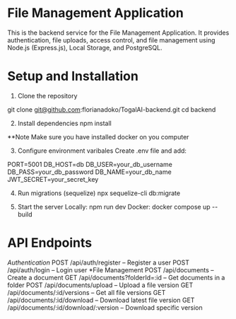 # File Management Application

This is the backend service for the File Management Application. It provides authentication, file uploads, access control, and file management using Node.js (Express.js), Local Storage, and PostgreSQL.

# Setup and Installation

1. Clone the repository

git clone git@github.com:florianadoko/TogalAI-backend.git
cd backend

2. Install dependencies
   npm install

\*\*Note
Make sure you have installed docker on you computer

3. Configure environment varibales
   Create .env file and add:

PORT=5001
DB_HOST=db
DB_USER=your_db_username
DB_PASS=your_db_password
DB_NAME=your_db_name
JWT_SECRET=your_secret_key

4. Run migrations (sequelize)
   npx sequelize-cli db:migrate

5. Start the server
   Locally: npm run dev
   Docker: docker compose up --build

# API Endpoints

_Authentication_
POST /api/auth/register – Register a user
POST /api/auth/login – Login user
\*File Management
POST /api/documents – Create a document
GET /api/documents?folderId=:id – Get documents in a folder
POST /api/documents/upload – Upload a file version
GET /api/documents/:id/versions – Get all file versions
GET /api/documents/:id/download – Download latest file version
GET /api/documents/:id/download/:version – Download specific version
